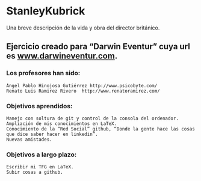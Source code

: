 # StanleyKubrick
Una breve descripción de la vida y obra del director británico.

## Ejercicio creado para “Darwin Eventur” cuya url es www.darwineventur.com.
### Los profesores han sido:
	Ángel Pablo Hinojosa Gutiérrez http://www.psicobyte.com/
	Renato Luis Ramirez Rivero  http://www.renatoramirez.com/
### Objetivos aprendidos:

	Manejo con soltura de git y control de la consola del ordenador.
	Ampliación de mis conocimientos en LaTeX.
	Conocimiento de la “Red Social” github, “Donde la gente hace las cosas que dice saber hacer en linkedin”.
	Nuevas amistades.

### Objetivos a largo plazo:
	
	Escribir mi TFG en LaTeX.
	Subir cosas a github.
